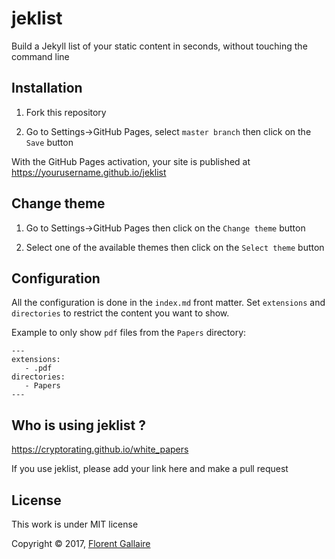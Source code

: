 
# jeklist

Build a Jekyll list of your static content in seconds, without touching the command line

## Installation

1) Fork this repository

2) Go to Settings->GitHub Pages, select `master branch` then click on the `Save` button

With the GitHub Pages activation, your site is published at https://yourusername.github.io/jeklist

## Change theme

1) Go to Settings->GitHub Pages then click on the `Change theme` button

2) Select one of the available themes then click on the `Select theme` button

## Configuration

All the configuration is done in the `index.md` front matter. Set `extensions` and `directories` to restrict the content you want to show.

Example to only show `pdf` files from the `Papers` directory:

```
---
extensions:
   - .pdf
directories:
   - Papers 
---
```

## Who is using jeklist ?

https://cryptorating.github.io/white_papers

If you use jeklist, please add your link here and make a pull request

## License

This work is under MIT license

Copyright © 2017, [Florent Gallaire](https://f.gallai.re)
